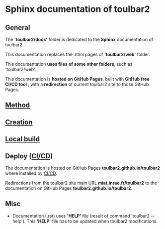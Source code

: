 # Sphinx documentation of toulbar2

## General

The **'toulbar2/docs'** folder is dedicated to the **Sphinx** documentation of toulbar2.

This documentation replaces the .html pages of **'toulbar2/web'** folder.

This documentation **uses files of some other folders**, such as 'toulbar2/web'.

This documentation is **hosted on GitHub Pages**, built with **GitHub free CI/CD tool** ; with a **redirection** of current toulbar2 site to those GitHub Pages.

## [Method](README/method.md)

## [Creation](README/creation.md)

## [Local build](README/local_build.md)

## Deploy ([CI/CD](README/CICD.md))

The documentation is hosted on GitHub Pages **toulbar2.github.io/toulbar2** where installed by [CI/CD](README/CICD.md).

Redirections from the toulbar2 site main URL **miat.inrae.fr/toulbar2** to the documentation on GitHub Pages **toulbar2.github.io/toulbar2**.

## Misc

- Documentation (.rst) uses **'HELP'** file (result of command
  'toulbar2 --help').  This **'HELP'** file has to be updated when toulbar2
  modifications.

